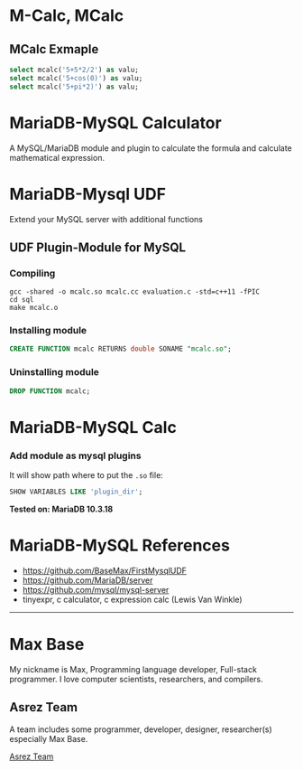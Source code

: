 # M-Calc, MCalc

## MCalc Exmaple

```sql
select mcalc('5+5*2/2') as valu;
select mcalc('5+cos(0)') as valu;
select mcalc('5+pi*2)') as valu;
```

# MariaDB-MySQL Calculator 

A MySQL/MariaDB module and plugin to calculate the formula and calculate mathematical expression.

# MariaDB-Mysql UDF

Extend your MySQL server with additional functions

## UDF Plugin-Module for MySQL

### Compiling

```
gcc -shared -o mcalc.so mcalc.cc evaluation.c -std=c++11 -fPIC
cd sql
make mcalc.o
```

### Installing module

```sql
CREATE FUNCTION mcalc RETURNS double SONAME "mcalc.so";
```

### Uninstalling module

```sql
DROP FUNCTION mcalc;
```

# MariaDB-MySQL Calc

### Add module as mysql plugins

It will show path where to put the `.so` file:

```sql
SHOW VARIABLES LIKE 'plugin_dir';
```

**Tested on: MariaDB 10.3.18**

# MariaDB-MySQL References

- https://github.com/BaseMax/FirstMysqlUDF
- https://github.com/MariaDB/server
- https://github.com/mysql/mysql-server
- tinyexpr, c calculator, c expression calc (Lewis Van Winkle)

---------

# Max Base

My nickname is Max, Programming language developer, Full-stack programmer. I love computer scientists, researchers, and compilers.

## Asrez Team

A team includes some programmer, developer, designer, researcher(s) especially Max Base.

[Asrez Team](https://www.asrez.com/)
